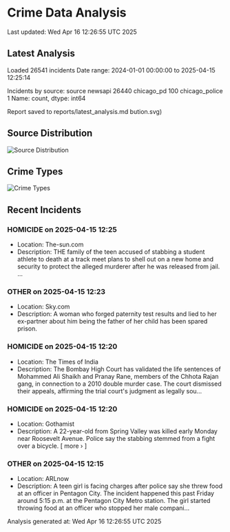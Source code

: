 # Crime Data Analysis
Last updated: Wed Apr 16 12:26:55 UTC 2025

## Latest Analysis

Loaded 26541 incidents
Date range: 2024-01-01 00:00:00 to 2025-04-15 12:25:14

Incidents by source:
source
newsapi           26440
chicago_pd          100
chicago_police        1
Name: count, dtype: int64

Report saved to reports/latest_analysis.md
bution.svg)

## Source Distribution
![Source Distribution](images/source_distribution.svg)

## Crime Types
![Crime Types](images/crime_types.svg)

## Recent Incidents

### HOMICIDE on 2025-04-15 12:25
- Location: The-sun.com
- Description: THE family of the teen accused of stabbing a student athlete to death at a track meet plans to shell out on a new home and security to protect the alleged murderer after he was released from jail. …


### OTHER on 2025-04-15 12:23
- Location: Sky.com
- Description: A woman who forged paternity test results and lied to her ex-partner about him being the father of her child has been spared prison.


### HOMICIDE on 2025-04-15 12:20
- Location: The Times of India
- Description: The Bombay High Court has validated the life sentences of Mohammed Ali Shaikh and Pranay Rane, members of the Chhota Rajan gang, in connection to a 2010 double murder case. The court dismissed their appeals, affirming the trial court's judgment as legally sou…


### HOMICIDE on 2025-04-15 12:20
- Location: Gothamist
- Description: A 22-year-old from Spring Valley was killed early Monday near Roosevelt Avenue. Police say the stabbing stemmed from a fight over a bicycle. [ more › ]


### OTHER on 2025-04-15 12:15
- Location: ARLnow
- Description: A teen girl is facing charges after police say she threw food at an officer in Pentagon City. The incident happened this past Friday around 5:15 p.m. at the Pentagon City Metro station. The girl started throwing food at an officer who stopped her male compani…

Analysis generated at: Wed Apr 16 12:26:55 UTC 2025
